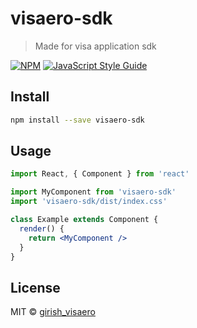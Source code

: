 # visaero-sdk

> Made for visa application sdk

[![NPM](https://img.shields.io/npm/v/visaero-sdk.svg)](https://www.npmjs.com/package/visaero-sdk) [![JavaScript Style Guide](https://img.shields.io/badge/code_style-standard-brightgreen.svg)](https://standardjs.com)

## Install

```bash
npm install --save visaero-sdk
```

## Usage

```jsx
import React, { Component } from 'react'

import MyComponent from 'visaero-sdk'
import 'visaero-sdk/dist/index.css'

class Example extends Component {
  render() {
    return <MyComponent />
  }
}
```

## License

MIT © [girish_visaero](https://github.com/girish_visaero)
